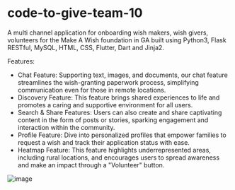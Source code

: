 # code-to-give-team-10

A multi channel application for onboarding wish makers, wish givers, volunteers for the Make A Wish foundation in GA built using Python3, Flask RESTful, MySQL, HTML, CSS, Flutter, Dart and Jinja2.
 
Features:

- Chat Feature: Supporting text, images, and documents, our chat feature streamlines the wish-granting paperwork process, simplifying communication even for those in remote locations.
- Discovery Feature: This feature brings shared experiences to life and promotes a caring and supportive environment for all users. 
- Search & Share Features: Users can also create and share captivating content in the form of posts or stories, sparking engagement and interaction within the community.
- Profile Feature: Dive into personalized profiles that empower families to request a wish and track their application status with ease.
- Heatmap Feature: This feature highlights underrepresented areas, including rural locations, and encourages users to spread awareness and make an impact through a "Volunteer" button.

![image](https://user-images.githubusercontent.com/16526627/234730449-a0f30ef4-0c26-4c83-822c-d3d31564eae0.png)






